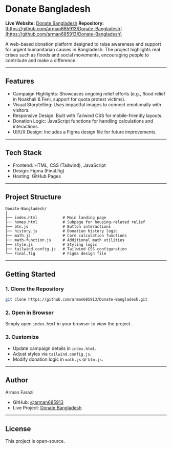 # Donate Bangladesh

**Live Website:** [Donate Bangladesh](https://arman685913.github.io/Donate-Bangladesh/)
**Repository:** [https://github.com/arman685913/Donate-Bangladesh](https://github.com/arman685913/Donate-Bangladesh)

A web-based donation platform designed to raise awareness and support for urgent humanitarian causes in Bangladesh. The project highlights real crises such as floods and social movements, encouraging people to contribute and make a difference.

---

## Features

* Campaign Highlights: Showcases ongoing relief efforts (e.g., flood relief in Noakhali & Feni, support for quota protest victims).
* Visual Storytelling: Uses impactful images to connect emotionally with visitors.
* Responsive Design: Built with Tailwind CSS for mobile-friendly layouts.
* Donation Logic: JavaScript functions for handling calculations and interactions.
* UI/UX Design: Includes a Figma design file for future improvements.

---

## Tech Stack

* Frontend: HTML, CSS (Tailwind), JavaScript
* Design: Figma (Final.fig)
* Hosting: GitHub Pages

---

## Project Structure

```
Donate-Bangladesh/
│
├── index.html           # Main landing page
├── homes.html           # Subpage for housing-related relief
├── btn.js               # Button interactions
├── history.js           # Donation history logic
├── math.js              # Core calculation functions
├── math-function.js     # Additional math utilities
├── style.js             # Styling logic
├── tailwind.config.js   # Tailwind CSS configuration
└── Final.fig            # Figma design file
```

---

## Getting Started

### 1. Clone the Repository

```bash
git clone https://github.com/arman685913/Donate-Bangladesh.git
```

### 2. Open in Browser

Simply open `index.html` in your browser to view the project.

### 3. Customize

* Update campaign details in `index.html`.
* Adjust styles via `tailwind.config.js`.
* Modify donation logic in `math.js` or `btn.js`.

---

## Author

Arman Farazi

* GitHub: [@arman685913](https://github.com/arman685913)
* Live Project: [Donate Bangladesh](https://arman685913.github.io/Donate-Bangladesh/)

---

## License

This project is open-source.
